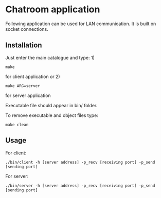 
# Chatroom application

Following application can be used for LAN communication. It is built on socket connections.

## Installation
Just enter the main catalogue and type:
1)
```
make
```
for client application
or
2) 
```
make ARG=server
```
for server application

Executable file should appear in bin/ folder.

To remove executable and object files type:
```
make clean
```

## Usage
For client:
```
./bin/client -h [server address] -p_recv [receiving port] -p_send [sending port]
```

For server:
```
./bin/server -h [server address] -p_recv [receiving port] -p_send [sending port]
```


